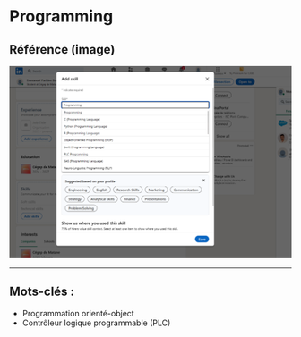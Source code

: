 # Programming
## Référence (image)
![Capture d'écran de la barre de recherche des "skills" de linkedin](programming.png)

---
## Mots-clés : 
- Programmation orienté-object
- Contrôleur logique programmable (PLC)